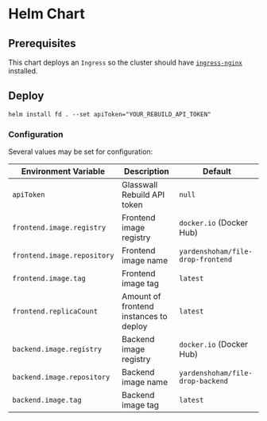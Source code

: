 # Helm Chart

## Prerequisites

This chart deploys an `Ingress` so the cluster should have [`ingress-nginx`](https://github.com/kubernetes/ingress-nginx) installed.

## Deploy

`helm install fd . --set apiToken="YOUR_REBUILD_API_TOKEN"`

### Configuration

Several values may be set for configuration:

| Environment Variable        | Description                            | Default                           |
| --------------------------- | -------------------------------------- | --------------------------------- |
| `apiToken`                  | Glasswall Rebuild API token            | `null`                            |
| `frontend.image.registry`   | Frontend image registry                | `docker.io` (Docker Hub)          |
| `frontend.image.repository` | Frontend image name                    | `yardenshoham/file-drop-frontend` |
| `frontend.image.tag`        | Frontend image tag                     | `latest`                          |
| `frontend.replicaCount`     | Amount of frontend instances to deploy | `latest`                          |
| `backend.image.registry`    | Backend image registry                 | `docker.io` (Docker Hub)          |
| `backend.image.repository`  | Backend image name                     | `yardenshoham/file-drop-backend`  |
| `backend.image.tag`         | Backend image tag                      | `latest`                          |
